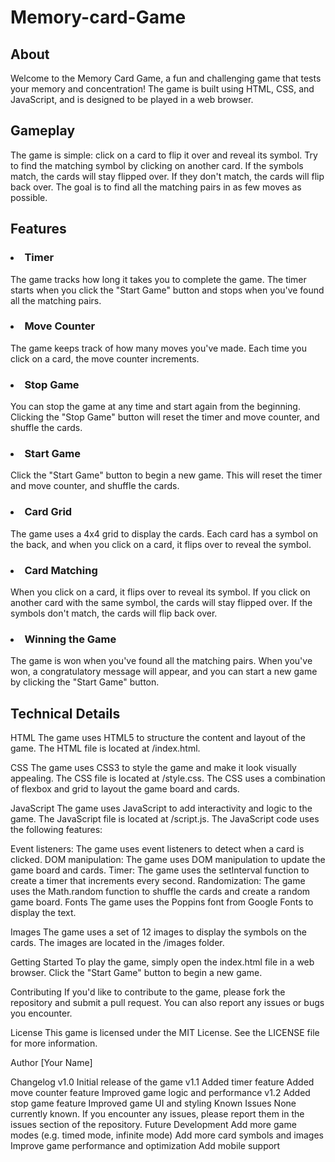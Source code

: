 # Memory-card-Game

<h2>About</h2>
Welcome to the Memory Card Game, a fun and challenging game that tests your memory and concentration! The game is built using HTML, CSS, and JavaScript, and is designed to be played in a web browser.

<h2>Gameplay</h2>
The game is simple: click on a card to flip it over and reveal its symbol. Try to find the matching symbol by clicking on another card. If the symbols match, the cards will stay flipped over. If they don't match, the cards will flip back over. The goal is to find all the matching pairs in as few moves as possible.

<h2>Features</h2>
<h3><li>Timer</h3>
 The game tracks how long it takes you to complete the game. The timer starts when you click the "Start Game" button and stops when you've found all the matching pairs.

<h3><li>Move Counter</h3>
The game keeps track of how many moves you've made. Each time you click on a card, the move counter increments.

<h3><li>Stop Game</h3>
You can stop the game at any time and start again from the beginning. Clicking the "Stop Game" button will reset the timer and move counter, and shuffle the cards.

<h3><li>Start Game</h3>
Click the "Start Game" button to begin a new game. This will reset the timer and move counter, and shuffle the cards.

<h3><li>Card Grid</h3>
The game uses a 4x4 grid to display the cards. Each card has a symbol on the back, and when you click on a card, it flips over to reveal the symbol.

<h3><li>Card Matching</h3>
When you click on a card, it flips over to reveal its symbol. If you click on another card with the same symbol, the cards will stay flipped over. If the symbols don't match, the cards will flip back over.

<h3><li>Winning the Game</h3>
The game is won when you've found all the matching pairs. When you've won, a congratulatory message will appear, and you can start a new game by clicking the "Start Game" button.

<h2>Technical Details</h2>
HTML
The game uses HTML5 to structure the content and layout of the game. The HTML file is located at /index.html.

CSS
The game uses CSS3 to style the game and make it look visually appealing. The CSS file is located at /style.css. The CSS uses a combination of flexbox and grid to layout the game board and cards.

JavaScript
The game uses JavaScript to add interactivity and logic to the game. The JavaScript file is located at /script.js. The JavaScript code uses the following features:

Event listeners: The game uses event listeners to detect when a card is clicked.
DOM manipulation: The game uses DOM manipulation to update the game board and cards.
Timer: The game uses the setInterval function to create a timer that increments every second.
Randomization: The game uses the Math.random function to shuffle the cards and create a random game board.
Fonts
The game uses the Poppins font from Google Fonts to display the text.

Images
The game uses a set of 12 images to display the symbols on the cards. The images are located in the /images folder.

Getting Started
To play the game, simply open the index.html file in a web browser. Click the "Start Game" button to begin a new game.

Contributing
If you'd like to contribute to the game, please fork the repository and submit a pull request. You can also report any issues or bugs you encounter.

License
This game is licensed under the MIT License. See the LICENSE file for more information.

Author
[Your Name]

Changelog
v1.0
Initial release of the game
v1.1
Added timer feature
Added move counter feature
Improved game logic and performance
v1.2
Added stop game feature
Improved game UI and styling
Known Issues
None currently known. If you encounter any issues, please report them in the issues section of the repository.
Future Development
Add more game modes (e.g. timed mode, infinite mode)
Add more card symbols and images
Improve game performance and optimization
Add mobile support
